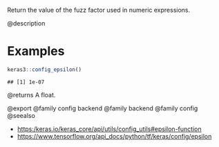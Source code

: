 Return the value of the fuzz factor used in numeric expressions.

@description

# Examples

```r
keras3::config_epsilon()
```

```
## [1] 1e-07
```

@returns
A float.

@export
@family config backend
@family backend
@family config
@seealso
+ <https:/keras.io/keras_core/api/utils/config_utils#epsilon-function>
+ <https://www.tensorflow.org/api_docs/python/tf/keras/config/epsilon>

